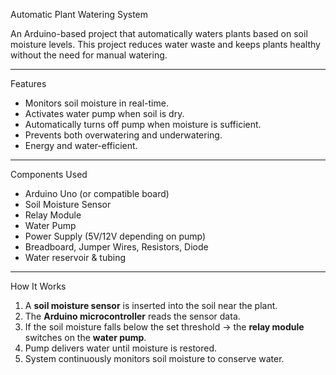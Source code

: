 Automatic Plant Watering System

An Arduino-based project that automatically waters plants based on soil moisture levels. 
This project reduces water waste and keeps plants healthy without the need for manual watering.
 
---   
  
 Features
- Monitors soil moisture in real-time.
- Activates water pump when soil is dry.
- Automatically turns off pump when moisture is sufficient.
- Prevents both overwatering and underwatering.
- Energy and water-efficient.

--- 

Components Used
- Arduino Uno (or compatible board)
- Soil Moisture Sensor
- Relay Module
- Water Pump 
- Power Supply (5V/12V depending on pump)
- Breadboard, Jumper Wires, Resistors, Diode
- Water reservoir & tubing

--- 
 
 How It Works
1. A **soil moisture sensor** is inserted into the soil near the plant.  
2. The **Arduino microcontroller** reads the sensor data.  
3. If the soil moisture falls below the set threshold → the **relay module** switches on the **water pump**.  
4. Pump delivers water until moisture is restored.  
5. System continuously monitors soil moisture to conserve water.
